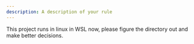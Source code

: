 ```yaml
---
description: A description of your rule
---
```


This project runs in linux in WSL now, please figure the directory out and make better decisions.